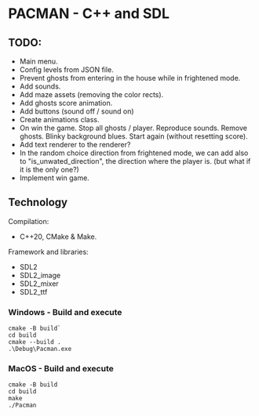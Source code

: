 # PACMAN - C++ and SDL

## TODO:
- Main menu.
- Config levels from JSON file.
- Prevent ghosts from entering in the house while in frightened mode.
- Add sounds.
- Add maze assets (removing the color rects).
- Add ghosts score animation.
- Add buttons (sound off / sound on)
- Create animations class.
- On win the game. Stop all ghosts / player. Reproduce sounds. Remove ghosts. Blinky background blues. Start again (without resetting score).
- Add text renderer to the renderer?
- In the random choice direction from frightened mode, we can add also to "is_unwated_direction", the direction where the player is. (but what if it is the only one?)
- Implement win game.

## Technology
Compilation:
* C++20, CMake & Make.

Framework and libraries:
* SDL2
* SDL2_image
* SDL2_mixer
* SDL2_ttf

### Windows - Build and execute

```
cmake -B build`
cd build
cmake --build .
.\Debug\Pacman.exe
```

### MacOS - Build and execute

```
cmake -B build
cd build
make
./Pacman
```
